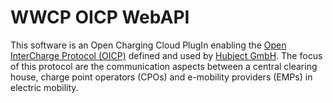 # WWCP OICP WebAPI

This software is an Open Charging Cloud PlugIn enabling the [Open InterCharge Protocol (OICP)](https://github.com/hubject/oicp/)
defined and used by [Hubject GmbH](http://www.hubject.com). The focus
of this protocol are the communication aspects between a central clearing house,
charge point operators (CPOs) and e-mobility providers (EMPs) in electric mobility.
